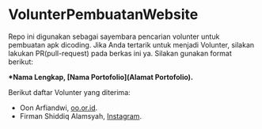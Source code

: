 # VolunterPembuatanWebsite
Repo ini digunakan sebagai sayembara pencarian volunter untuk pembuatan apk dicoding. Jika Anda tertarik untuk menjadi 
Volunter, silakan lakukan PR(pull-request) pada berkas ini ya. Silakan gunakan format berikut:

**\*Nama Lengkap, [Nama Portofolio](Alamat Portofolio).**

Berikut daftar Volunter yang diterima:

* Oon Arfiandwi, [oo.or.id](https://oo.or.id).
* Firman Shiddiq Alamsyah, [Instagram](https://instagram.com/firmanshiddiq28?igshid=n14tkt14o6y6).
